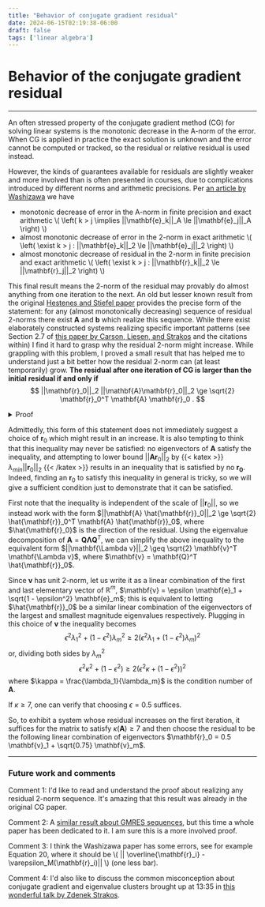 ```yaml
---
title: "Behavior of conjugate gradient residual"
date: 2024-06-15T02:19:38-06:00
draft: false
tags: ['linear algebra']
---
```


# Behavior of the conjugate gradient residual

---

An often stressed property of the conjugate gradient method (CG) for solving linear systems is the monotonic decrease in the A-norm of the error.
When CG is applied in practice the exact solution is unknown and the error cannot be computed or tracked, so the residual or relative residual is used instead.

However, the kinds of guarantees available for residuals are slightly weaker and more involved than is often presented in courses, due to complications introduced by different norms and arithmetic precisions.
Per [an article by Washizawa](https://www.scirp.org/html/2644.html) we have

- monotonic decrease of error in the A-norm in finite precision and exact arithmetic
  \\( \left( k > j \implies ||\mathbf{e}_k||_A \le ||\mathbf{e}_j||_A  \right) \\)
- almost monotonic decrease of error in the 2-norm in exact arithmetic
  \\( \left( \exist k > j : ||\mathbf{e}_k||_2 \le ||\mathbf{e}_j||_2  \right) \\)
- almost monotonic decrease of residual in the 2-norm in finite precision and exact arithmetic
  \\( \left( \exist k > j : ||\mathbf{r}_k||_2 \le ||\mathbf{r}_j||_2  \right) \\)

This final result means the 2-norm of the residual may provably do almost anything from one iteration to the next.
An old but lesser known result from the original [Hestenes and Stiefel paper](https://nvlpubs.nist.gov/nistpubs/jres/049/6/V49.N06.A08.pdf) provides the precise form of the statement: for any (almost monotonically decreasing) sequence of residual 2-norms there exist $\mathbf{A}$ and $\mathbf{b}$ which realize this sequence.
While there exist elaborately constructed systems realizing specific important patterns (see Section 2.7 of [this paper by Carson, Liesen, and Strakos](https://arxiv.org/pdf/2211.00953v3) and the citations within) I find it hard to grasp why the residual 2-norm might increase.
While grappling with this problem, I proved a small result that has helped me to understand just a bit better how the residual 2-norm can (at least temporarily) grow.
**The residual after one iteration of CG is larger than the initial residual if and only if**
$$
  ||\mathbf{r}_0||_2 ||\mathbf{A}\mathbf{r}_0||_2
  \ge
  \sqrt{2} \mathbf{r}_0^T \mathbf{A} \mathbf{r}_0 .
$$

<details>
  <summary>Proof</summary>
  Using the standard conjugate gradient iteration pseudocode (from Trefethen and Bau, for example) the residual after 0 and 1 iterations of CG are
  $$
    \mathbf{r}_0 = \mathbf{A}\mathbf{x}_0 - \mathbf{b}, \quad\quad
    \mathbf{r}_1 = \mathbf{r}_0 -
      \frac{\mathbf{r}_0^T\mathbf{r}_0}{\mathbf{r}_0^T \mathbf{A} \mathbf{r}_0}
      \mathbf{A} \mathbf{r}_0 .
  $$
  Satisfying $||\mathbf{r}_1||_2 \ge ||\mathbf{r}_0||_2$ is equivalent to
  $$
    \left( \mathbf{r}_0 -
      \frac{\mathbf{r}_0^T\mathbf{r}_0}{\mathbf{r}_0^T \mathbf{A} \mathbf{r}_0}
      \mathbf{A} \mathbf{r}_0 \right)^T
    \left( \mathbf{r}_0 -
      \frac{\mathbf{r}_0^T\mathbf{r}_0}{\mathbf{r}_0^T \mathbf{A} \mathbf{r}_0}
      \mathbf{A} \mathbf{r}_0 \right)
    \ge
    \mathbf{r}_0^T \mathbf{r}_0
  $$
  or in a more simplified form in terms of normed quantities
  $$
    \frac{||\mathbf{r}_0||_2^4}{\left(\mathbf{r}_0^T \mathbf{A} \mathbf{r}_0\right)^2}
    ||\mathbf{A}\mathbf{r}_0||_2^2 - 2 ||\mathbf{r}_0||_2^2 \ge 0 .
  $$
  Further simplification yields the equivalent statement
  $$
    ||\mathbf{r}_0||_2 ||\mathbf{A}\mathbf{r}_0||_2
    \ge
    \sqrt{2} \mathbf{r}_0^T \mathbf{A} \mathbf{r}_0.
  $$
</details>

Admittedly, this form of this statement does not immediately suggest a choice of $\mathbf{r}_0$ which might result in an increase.
It is also tempting to think that this inequality may never be satisfied: no eigenvectors of $\mathbf{A}$ satisfy the inequality, and attempting to lower bound $||\mathbf{Ar}_0||_2$ by
{{< katex >}} $\lambda_{min} ||\mathbf{r}_0||_2$ {{< /katex >}}
results in an inequality that is satisfied by no $\mathbf{r_0}$.
Indeed, finding an $\mathbf{r}_0$ to satisfy this inequality in general is tricky, so we will give a sufficient condition just to demonstrate that it can be satisfied.

First note that the inequality is independent of the scale of $||\mathbf{r}_0||$, so we instead work with the form
$||\mathbf{A} \hat{\mathbf{r}}_0||_2 \ge \sqrt{2} \hat{\mathbf{r}}_0^T \mathbf{A} \hat{\mathbf{r}}_0$, where $\hat{\mathbf{r}_0}$ is the direction of the residual.
Using the eigenvalue decomposition of $\mathbf{A} = \mathbf{Q} \mathbf{\Lambda} \mathbf{Q}^T$, we can simplify the above inequality to the equivalent form
$||\mathbf{\Lambda v}||_2 \geq \sqrt{2} \mathbf{v}^T \mathbf{\Lambda v}$, where
$\mathbf{v} = \mathbf{Q}^T \hat{\mathbf{r}}_0$.

Since $\mathbf{v}$ has unit 2-norm, let us write it as a linear combination of the first and last elementary vector of $\mathbb{R}^m$,
$\mathbf{v} = \epsilon \mathbf{e}_1 + \sqrt{1 - \epsilon^2} \mathbf{e}_m$;
this is equivalent to letting $\hat{\mathbf{r}}_0$ be a similar linear combination of the eigenvectors of the largest and smallest magnitude eigenvalues respectively.
Plugging in this choice of $\mathbf{v}$ the inequality becomes
$$
\epsilon^2 \lambda_1^2 + (1-\epsilon^2) \lambda_m^2
\geq
2 \left(\epsilon^2 \lambda_1 + (1-\epsilon^2) \lambda_m \right)^2
$$
or, dividing both sides by $\lambda_m^2$
$$
\epsilon^2 \kappa^2 + (1-\epsilon^2)
\geq
2 \left(\epsilon^2 \kappa + (1-\epsilon^2)\right)^2
$$
where $\kappa = \frac{\lambda_1}{\lambda_m}$ is the condition number of $\mathbf{A}$.

If $\kappa \geq 7$, one can verify that choosing $\epsilon = 0.5$ suffices.

So, to exhibit a system whose residual increases on the first iteration, it suffices for the matrix to satisfy
$\kappa(\mathbf{A}) \geq 7$
and then choose the residual to be the following linear combination of eigenvectors
$\mathbf{r}_0 = 0.5 \mathbf{v}_1 + \sqrt{0.75} \mathbf{v}_m$.

---

### Future work and comments

Comment 1: I'd like to read and understand the proof about realizing any residual 2-norm sequence.
It's amazing that this result was already in the original CG paper.

Comment 2: A [similar result about GMRES sequences](https://epubs.siam.org/doi/abs/10.1137/S0895479894275030), but this time a whole paper has been dedicated to it.
I am sure this is a more involved proof.

Comment 3: I think the Washizawa paper has some errors, see for example Equation 20, where it should be \\( || \overline{\mathbf{r}_i} - \\varepsilon_M(\mathbf{r}_i)|| \\) (one less bar).

Comment 4: I'd also like to discuss the common misconception about conjugate gradient and eigenvalue clusters brought up at 13:35 in [this wonderful talk by Zdenek Strakos](https://www.youtube.com/watch?v=jpBzZP2f5Wk).
